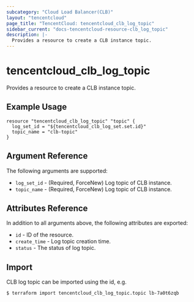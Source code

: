 ```yaml
---
subcategory: "Cloud Load Balancer(CLB)"
layout: "tencentcloud"
page_title: "TencentCloud: tencentcloud_clb_log_topic"
sidebar_current: "docs-tencentcloud-resource-clb_log_topic"
description: |-
  Provides a resource to create a CLB instance topic.
---
```


# tencentcloud_clb_log_topic

Provides a resource to create a CLB instance topic.

## Example Usage

```hcl
resource "tencentcloud_clb_log_topic" "topic" {
  log_set_id = "${tencentcloud_clb_log_set.set.id}"
  topic_name = "clb-topic"
}
```

## Argument Reference

The following arguments are supported:

* `log_set_id` - (Required, ForceNew) Log topic of CLB instance.
* `topic_name` - (Required, ForceNew) Log topic of CLB instance.

## Attributes Reference

In addition to all arguments above, the following attributes are exported:

* `id` - ID of the resource.
* `create_time` - Log topic creation time.
* `status` - The status of log topic.


## Import

CLB log topic can be imported using the id, e.g.

```
$ terraform import tencentcloud_clb_log_topic.topic lb-7a0t6zqb

